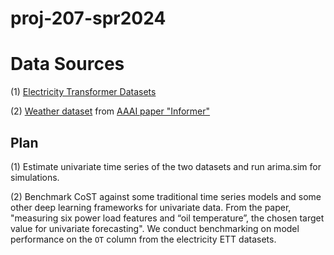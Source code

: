 # proj-207-spr2024

# Data Sources
(1) [Electricity Transformer Datasets](https://github.com/zhouhaoyi/ETDataset)

(2) [Weather dataset](https://drive.google.com/drive/folders/1ohGYWWohJlOlb2gsGTeEq3Wii2egnEPR) from [AAAI paper "Informer"](https://drive.google.com/drive/folders/1ohGYWWohJlOlb2gsGTeEq3Wii2egnEPR)

## Plan

(1) Estimate univariate time series of the two datasets and run arima.sim for simulations.

(2) Benchmark CoST against some traditional time series models and some other deep learning frameworks for univariate data.
From the paper, "measuring six power load features and “oil temperature”, the chosen target value for univariate forecasting". We conduct benchmarking on model performance on the `OT` column from the electricity ETT datasets.
